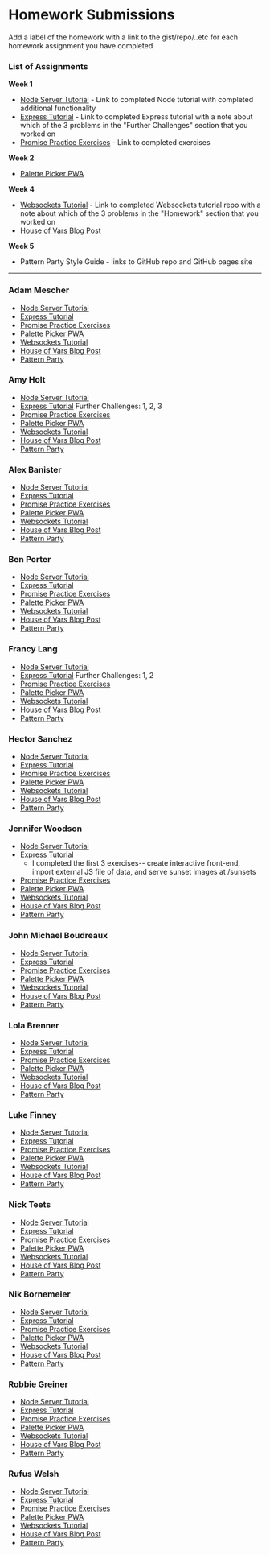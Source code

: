 # Homework Submissions

Add a label of the homework with a link to the gist/repo/..etc for each homework assignment you have completed

### List of Assignments

**Week 1**

* [Node Server Tutorial](http://frontend.turing.io/lessons/module-4/node-prework.html) - Link to completed Node tutorial with completed additional functionality
* [Express Tutorial](https://medium.com/@jaeger.rob/introduction-to-nodes-express-js-db5617047150) - Link to completed Express tutorial with a note about which of the 3 problems in the "Further Challenges" section that you worked on
* [Promise Practice Exercises](https://gist.github.com/robbiejaeger/dc8f55c1f9462741090862f736b82cab) - Link to completed exercises

**Week 2**

* [Palette Picker PWA]()

**Week 4**

* [Websockets Tutorial](https://socket.io/get-started/chat/) - Link to completed Websockets tutorial repo with a note about which of the 3 problems in the "Homework" section that you worked on
* [House of Vars Blog Post]()

**Week 5**

* Pattern Party Style Guide - links to GitHub repo and GitHub pages site

---

### Adam Mescher

* [Node Server Tutorial](https://github.com/AdamMescher/introduction-to-node.js)
* [Express Tutorial](https://github.com/AdamMescher/intro-to-express-js)
* [Promise Practice Exercises](https://github.com/AdamMescher/promises-practice)
* [Palette Picker PWA]()
* [Websockets Tutorial]()
* [House of Vars Blog Post]()
* [Pattern Party]()

### Amy Holt

* [Node Server Tutorial](https://gist.github.com/ameseee/76ee39985995218f68917604bef92999)
* [Express Tutorial](https://github.com/ameseee/m4-express-prework) Further Challenges: 1, 2, 3
* [Promise Practice Exercises](https://repl.it/@ameseee/m4-promises-prework)
* [Palette Picker PWA](https://holt-palette-picker.herokuapp.com/)
* [Websockets Tutorial]()
* [House of Vars Blog Post](https://medium.com/@ameseholt/how-i-stumbled-upon-microservice-architecture-2051d136dc2d)
* [Pattern Party]()

### Alex Banister

* [Node Server Tutorial](https://github.com/alexbanister/node-server-prework)
* [Express Tutorial](https://github.com/alexbanister/express-server-prework) 
* [Promise Practice Exercises](https://gist.github.com/alexbanister/7139ea6895097b62e95ecd4e26b8a7ff)
* [Palette Picker PWA](https://ahb-palette-picker.herokuapp.com/)
* [Websockets Tutorial]()
* [House of Vars Blog Post]()
* [Pattern Party]()

### Ben Porter

* [Node Server Tutorial](https://github.com/bbp5280/node_tutorial/blob/master/server.js)
* [Express Tutorial](https://github.com/bbp5280/express_tutorial/tree/master/public)
* [Promise Practice Exercises](https://repl.it/@bbp5280/Promise-Practice)
* [Palette Picker PWA](https://palette-picker-bp.herokuapp.com/)
* [Websockets Tutorial]()
* [House of Vars Blog Post](https://medium.com/@bbp5280/diving-into-open-source-a-first-experience-40f945a52b7b)
* [Pattern Party]()

### Francy Lang

* [Node Server Tutorial](https://gist.github.com/francylang/0a26460375ad3f50937aa6c1aee3c59e)
* [Express Tutorial](https://github.com/francylang/express-tutorial) Further Challenges: 1, 2
* [Promise Practice Exercises](https://repl.it/@francylang/promises)
* [Palette Picker PWA](https://lang-palette-picker.herokuapp.com/)
* [Websockets Tutorial]()
* [House of Vars Blog Post](https://medium.com/@francy.lang/first-timer-1f77d51b9420)
* [Pattern Party]()

### Hector Sanchez

* [Node Server Tutorial]()
* [Express Tutorial]()
* [Promise Practice Exercises]()
* [Palette Picker PWA]()
* [Websockets Tutorial]()
* [House of Vars Blog Post]()
* [Pattern Party]()

### Jennifer Woodson

* [Node Server Tutorial](https://github.com/jenPlusPlus/m4-prework-node)
* [Express Tutorial](https://github.com/jenPlusPlus/m4-prework-express)
  * I completed the first 3 exercises-- create interactive front-end, import external JS file of data, and serve sunset images at /sunsets
* [Promise Practice Exercises](https://github.com/jenPlusPlus/m4-prework-promises)
* [Palette Picker PWA](https://jen-woodson-palette-picker.herokuapp.com/)
* [Websockets Tutorial]()
* [House of Vars Blog Post]()
* [Pattern Party]()

### John Michael Boudreaux

* [Node Server Tutorial](https://github.com/johnmboudreaux/mod4-homework)
* [Express Tutorial](https://github.com/johnmboudreaux/mod4-express-server)
* [Promise Practice Exercises]()
* [Palette Picker PWA](https://jm-palette-picker.herokuapp.com/)
* [Websockets Tutorial]()
* [House of Vars Blog Post](https://medium.com/@jhnbdrx/my-first-open-source-contribution-88239a59653e)
* [Pattern Party]()

### Lola Brenner

* [Node Server Tutorial](https://github.com/lolakoala/mod4-prework-node-server)
* [Express Tutorial](https://github.com/lolakoala/mod4-prework-express-server)
* [Promise Practice Exercises](https://repl.it/@lolakoala/PromisesPractice)
* [Palette Picker PWA](https://lolas-palette-picker.herokuapp.com/)
* [Websockets Tutorial]()
* [House of Vars Blog Post](https://medium.com/@lolabrennerdev/contributing-to-open-source-as-a-coding-bootcamp-student-18fb9d96d254)
* [Pattern Party]()

### Luke Finney

* [Node Server Tutorial](https://gist.github.com/lfinney/ff01516858c69504c7f6d325f1186f0d)
* [Express Tutorial](https://github.com/lfinney/express-tutorial)
* [Promise Practice Exercises](https://repl.it/@lwfinney/Promise-Practice)
* [Palette Picker PWA](https://palette-picker-lfinney.herokuapp.com/)
* [Websockets Tutorial]()
* [House of Vars Blog Post](https://medium.com/@lucas.w.finney/adventures-in-open-source-dbca350527c2)
* [Pattern Party]()

### Nick Teets

* [Node Server Tutorial]()
* [Express Tutorial]()
* [Promise Practice Exercises](https://repl.it/@nicktu12/Promises-Practice-Exercises)
* [Palette Picker PWA](https://nt-palettepicker-171201.herokuapp.com/)
* [Websockets Tutorial]()
* [House of Vars Blog Post](https://medium.com/@nickteets/an-open-source-adventure-34a1b747fe6e)
* [Pattern Party]()

### Nik Bornemeier

* [Node Server Tutorial](https://github.com/NikBorn/mod4-prework-node-server)
* [Express Tutorial](https://github.com/NikBorn/mod4-prework-express-server)
* [Promise Practice Exercises](https://gist.github.com/NikBorn/5d7e5e6409a8852de4b38ae8baa75c17)
* [Palette Picker PWA](https://github.com/NikBorn/mod4-Palette-Picker/pull/28)
* [Websockets Tutorial]()
* [House of Vars Blog Post](https://medium.com/@nikbornemeier/code-jumping-contributing-to-an-open-source-project-without-a-parachute-bd7461626d6d)
* [Pattern Party]()

### Robbie Greiner

* [Node Server Tutorial](https://github.com/robbiegreiner/NodeJS-Prework)
* [Express Tutorial](https://github.com/robbiegreiner/express-tutorial)
* [Promise Practice Exercises](https://repl.it/@rg25/promise-practice)
* [Palette Picker PWA](https://robbie-greiner-palette-picker.herokuapp.com/)
* [Websockets Tutorial]()
* [House of Vars Blog Post](https://robbiethedeveloper.wordpress.com/)
* [Pattern Party]()

### Rufus Welsh

* [Node Server Tutorial]()
* [Express Tutorial]()
* [Promise Practice Exercises]()
* [Palette Picker PWA]()
* [Websockets Tutorial]()
* [House of Vars Blog Post]()
* [Pattern Party]()
